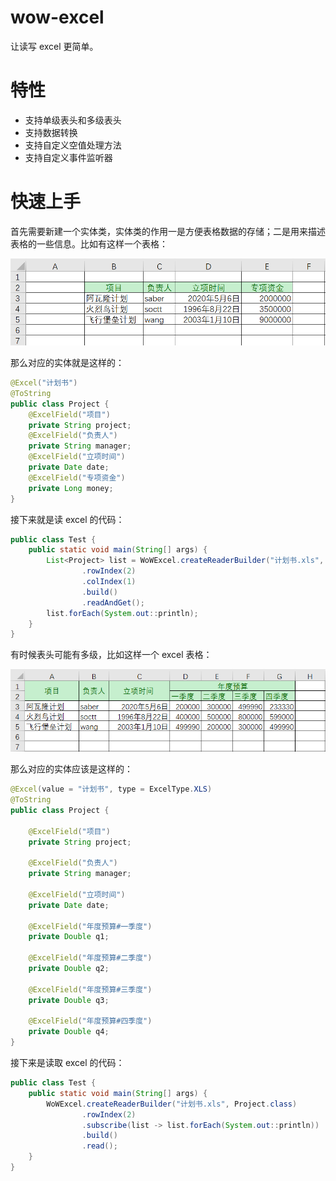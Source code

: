 # wow-excel
让读写 excel 更简单。

# 特性
- 支持单级表头和多级表头
- 支持数据转换
- 支持自定义空值处理方法
- 支持自定义事件监听器

# 快速上手
首先需要新建一个实体类，实体类的作用一是方便表格数据的存储；二是用来描述表格的一些信息。比如有这样一个表格：

![单级表头](https://github.com/nekolr/wow-excel/blob/master/media/read_single_head_example.png)

那么对应的实体就是这样的：

```java
@Excel("计划书")
@ToString
public class Project {
    @ExcelField("项目")
    private String project;
    @ExcelField("负责人")
    private String manager;
    @ExcelField("立项时间")
    private Date date;
    @ExcelField("专项资金")
    private Long money;
}
```

接下来就是读 excel 的代码：

```java
public class Test {
    public static void main(String[] args) {
        List<Project> list = WoWExcel.createReaderBuilder("计划书.xls", Project.class)
                .rowIndex(2)
                .colIndex(1)
                .build()
                .readAndGet();
        list.forEach(System.out::println);
    }
}
```

有时候表头可能有多级，比如这样一个 excel 表格：

![多级表头](https://github.com/nekolr/wow-excel/blob/master/media/read_multi_head_example.png)

那么对应的实体应该是这样的：

```java
@Excel(value = "计划书", type = ExcelType.XLS)
@ToString
public class Project {

    @ExcelField("项目")
    private String project;

    @ExcelField("负责人")
    private String manager;

    @ExcelField("立项时间")
    private Date date;

    @ExcelField("年度预算#一季度")
    private Double q1;

    @ExcelField("年度预算#二季度")
    private Double q2;

    @ExcelField("年度预算#三季度")
    private Double q3;

    @ExcelField("年度预算#四季度")
    private Double q4;
}
```

接下来是读取 excel 的代码：

```java
public class Test {
    public static void main(String[] args) {
        WoWExcel.createReaderBuilder("计划书.xls", Project.class)
                .rowIndex(2)
                .subscribe(list -> list.forEach(System.out::println))
                .build()
                .read();
    }
}
```